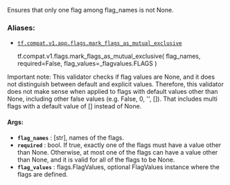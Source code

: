 Ensures that only one flag among flag_names is not None.

### Aliases:

  * [`tf.compat.v1.app.flags.mark_flags_as_mutual_exclusive`](/api_docs/python/tf/compat/v1/flags/mark_flags_as_mutual_exclusive)

    
    
    tf.compat.v1.flags.mark_flags_as_mutual_exclusive(
        flag_names,
        required=False,
        flag_values=_flagvalues.FLAGS
    )
    

Important note: This validator checks if flag values are None, and it does not
distinguish between default and explicit values. Therefore, this validator
does not make sense when applied to flags with default values other than None,
including other false values (e.g. False, 0, '', []). That includes multi
flags with a default value of [] instead of None.

#### Args:

  * **`flag_names`** : [str], names of the flags.
  * **`required`** : bool. If true, exactly one of the flags must have a value other than None. Otherwise, at most one of the flags can have a value other than None, and it is valid for all of the flags to be None.
  * **`flag_values`** : flags.FlagValues, optional FlagValues instance where the flags are defined.

